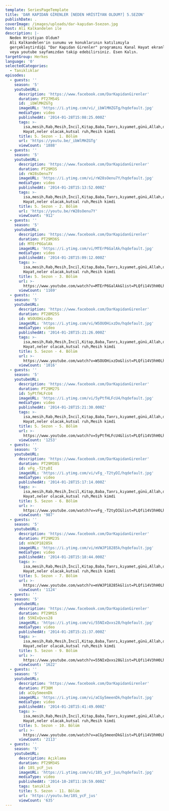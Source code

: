 ```yaml
---
template: SeriesPageTemplate
title: 'DAR KAPIDAN GİRENLER [NEDEN HRİSTİYAN OLDUM?] 5.SEZON'
publishDate: .
coverImage: /images/uploads/dar-kapıdan-5sezon.jpg
host: Ali Kalkandelen ile
description: |-
  Neden Hristiyan Oldum?
  Ali Kalkandelen'in sunumu ve konuklarının katılımıyla 
  gerçekleştirdiği "Dar Kapıdan Girenler" programını Kanal Hayat ekranlarından 
  veya youtube sayfamızdan takip edebilirsiniz. Esen Kalın.
targetGroup: Herkes
language: '0'
selectedCategories:
  - Tanıklıklar
episodes:
  - guests: ''
    season: '5'
    youtubeURL:
      description: 'https://www.facebook.com/DarKapidanGirenler'
      duration: PT27M54S
      id: _ibWlMHZGTg
      imageURL: 'https://i.ytimg.com/vi/_ibWlMHZGTg/hqdefault.jpg'
      mediaType: video
      publishedAt: '2014-01-28T15:08:25.000Z'
      tags: >-
        isa,mesih,Rab,Mesih,İncil,Kitap,Baba,Tanrı,kıyamet,günü,Allah,depresyon,şifa,bereket,Özgürlük,Hastalık,Bunalım,Esenlik,Rahatlık,Mucize,Hristiyanlık,İman,Hz.,İsa,peygamber,İlah,Ruhsal,Protestan,Türk,Hristiyan,Kıyamet,İntihar,Cennet,Cehennem,din,lanet,Cin,Pastör,Kilise,Ahiret,yargı,Kanal
        Hayat,neler olacak,kutsal ruh,Mesih kimdi
      title: 5. Sezon - 1. Bölüm
      url: 'https://youtu.be/_ibWlMHZGTg'
      viewCount: '1888'
  - guests: ''
    season: '5'
    youtubeURL:
      description: 'https://www.facebook.com/DarKapidanGirenler'
      duration: PT29M3S
      id: rW28sOenu7Y
      imageURL: 'https://i.ytimg.com/vi/rW28sOenu7Y/hqdefault.jpg'
      mediaType: video
      publishedAt: '2014-01-28T15:13:52.000Z'
      tags: >-
        isa,mesih,Rab,Mesih,İncil,Kitap,Baba,Tanrı,kıyamet,günü,Allah,depresyon,şifa,bereket,Özgürlük,Hastalık,Bunalım,Esenlik,Rahatlık,Mucize,Hristiyanlık,İman,Hz.,İsa,peygamber,İlah,Ruhsal,Protestan,Türk,Hristiyan,Kıyamet,İntihar,Cennet,Cehennem,din,lanet,Cin,Pastör,Kilise,Ahiret,yargı,Kanal
        Hayat,neler olacak,kutsal ruh,Mesih kimdi
      title: 5. Sezon - 2. Bölüm
      url: 'https://youtu.be/rW28sOenu7Y'
      viewCount: '912'
  - guests: ''
    season: '5'
    youtubeURL:
      description: 'https://www.facebook.com/DarKapidanGirenler'
      duration: PT29M36S
      id: MTErP6GalAk
      imageURL: 'https://i.ytimg.com/vi/MTErP6GalAk/hqdefault.jpg'
      mediaType: video
      publishedAt: '2014-01-28T15:09:12.000Z'
      tags: >-
        isa,mesih,Rab,Mesih,İncil,Kitap,Baba,Tanrı,kıyamet,günü,Allah,depresyon,şifa,bereket,Özgürlük,Hastalık,Bunalım,Esenlik,Rahatlık,Mucize,Hristiyanlık,İman,Hz.,İsa,peygamber,İlah,Ruhsal,Protestan,Türk,Hristiyan,Kıyamet,İntihar,Cennet,Cehennem,din,lanet,Cin,Pastör,Kilise,Ahiret,yargı,Kanal
        Hayat,neler olacak,kutsal ruh,Mesih kimdi
      title: 5. Sezon - 3. Bölüm
      url: >-
        https://www.youtube.com/watch?v=MTErP6GalAk&list=PLQfi14V3hH0LhhHVpegJ-DIcAaxM2E6VA&index=13&t=0s
      viewCount: '1169'
  - guests: ''
    season: '5'
    youtubeURL:
      description: 'https://www.facebook.com/DarKapidanGirenler'
      duration: PT28M25S
      id: WSOUOHixzDo
      imageURL: 'https://i.ytimg.com/vi/WSOUOHixzDo/hqdefault.jpg'
      mediaType: video
      publishedAt: '2014-01-28T15:21:26.000Z'
      tags: >-
        isa,mesih,Rab,Mesih,İncil,Kitap,Baba,Tanrı,kıyamet,günü,Allah,depresyon,şifa,bereket,Özgürlük,Hastalık,Bunalım,Esenlik,Rahatlık,Mucize,Hristiyanlık,İman,Hz.,İsa,peygamber,İlah,Ruhsal,Protestan,Türk,Hristiyan,Kıyamet,İntihar,Cennet,Cehennem,din,lanet,Cin,Pastör,Kilise,Ahiret,yargı,Kanal
        Hayat,neler olacak,kutsal ruh,Mesih kimdi
      title: 5. Sezon - 4. Bölüm
      url: >-
        https://www.youtube.com/watch?v=WSOUOHixzDo&list=PLQfi14V3hH0LhhHVpegJ-DIcAaxM2E6VA&index=12&t=0s
      viewCount: '1016'
  - guests: ''
    season: '5'
    youtubeURL:
      description: 'https://www.facebook.com/DarKapidanGirenler'
      duration: PT29M27S
      id: 5yPtfHLFcU4
      imageURL: 'https://i.ytimg.com/vi/5yPtfHLFcU4/hqdefault.jpg'
      mediaType: video
      publishedAt: '2014-01-28T15:21:30.000Z'
      tags: >-
        isa,mesih,Rab,Mesih,İncil,Kitap,Baba,Tanrı,kıyamet,günü,Allah,depresyon,şifa,bereket,Özgürlük,Hastalık,Bunalım,Esenlik,Rahatlık,Mucize,Hristiyanlık,İman,Hz.,İsa,peygamber,İlah,Ruhsal,Protestan,Türk,Hristiyan,Kıyamet,İntihar,Cennet,Cehennem,din,lanet,Cin,Pastör,Kilise,Ahiret,yargı,Kanal
        Hayat,neler olacak,kutsal ruh,Mesih kimdi
      title: 5. Sezon - 5. Bölüm
      url: >-
        https://www.youtube.com/watch?v=5yPtfHLFcU4&list=PLQfi14V3hH0LhhHVpegJ-DIcAaxM2E6VA&index=11&t=0s
      viewCount: '1253'
  - guests: ''
    season: '5'
    youtubeURL:
      description: 'https://www.facebook.com/DarKapidanGirenler'
      duration: PT29M38S
      id: vFg_-T2tyDI
      imageURL: 'https://i.ytimg.com/vi/vFg_-T2tyDI/hqdefault.jpg'
      mediaType: video
      publishedAt: '2014-01-28T15:17:14.000Z'
      tags: >-
        isa,mesih,Rab,Mesih,İncil,Kitap,Baba,Tanrı,kıyamet,günü,Allah,depresyon,şifa,bereket,Özgürlük,Hastalık,Bunalım,Esenlik,Rahatlık,Mucize,Hristiyanlık,İman,Hz.,İsa,peygamber,İlah,Ruhsal,Protestan,Türk,Hristiyan,Kıyamet,İntihar,Cennet,Cehennem,din,lanet,Cin,Pastör,Kilise,Ahiret,yargı,Kanal
        Hayat,neler olacak,kutsal ruh,Mesih kimdi
      title: 5. Sezon - 6. Bölüm
      url: >-
        https://www.youtube.com/watch?v=vFg_-T2tyDI&list=PLQfi14V3hH0LhhHVpegJ-DIcAaxM2E6VA&index=10&t=0s
      viewCount: '987'
  - guests: ''
    season: '5'
    youtubeURL:
      description: 'https://www.facebook.com/DarKapidanGirenler'
      duration: PT29M23S
      id: mVWJP18285k
      imageURL: 'https://i.ytimg.com/vi/mVWJP18285k/hqdefault.jpg'
      mediaType: video
      publishedAt: '2014-01-28T15:18:44.000Z'
      tags: >-
        isa,mesih,Rab,Mesih,İncil,Kitap,Baba,Tanrı,kıyamet,günü,Allah,depresyon,şifa,bereket,Özgürlük,Hastalık,Bunalım,Esenlik,Rahatlık,Mucize,Hristiyanlık,İman,Hz.,İsa,peygamber,İlah,Ruhsal,Protestan,Türk,Hristiyan,Kıyamet,İntihar,Cennet,Cehennem,din,lanet,Cin,Pastör,Kilise,Ahiret,yargı,Kanal
        Hayat,neler olacak,kutsal ruh,Mesih kimdi
      title: 5. Sezon - 7. Bölüm
      url: >-
        https://www.youtube.com/watch?v=mVWJP18285k&list=PLQfi14V3hH0LhhHVpegJ-DIcAaxM2E6VA&index=9&t=0s
      viewCount: '1124'
  - guests: ''
    season: '5'
    youtubeURL:
      description: 'https://www.facebook.com/DarKapidanGirenler'
      duration: PT29M1S
      id: 55NIxQvxs28
      imageURL: 'https://i.ytimg.com/vi/55NIxQvxs28/hqdefault.jpg'
      mediaType: video
      publishedAt: '2014-01-28T15:21:37.000Z'
      tags: >-
        isa,mesih,Rab,Mesih,İncil,Kitap,Baba,Tanrı,kıyamet,günü,Allah,depresyon,şifa,bereket,Özgürlük,Hastalık,Bunalım,Esenlik,Rahatlık,Mucize,Hristiyanlık,İman,Hz.,İsa,peygamber,İlah,Ruhsal,Protestan,Türk,Hristiyan,Kıyamet,İntihar,Cennet,Cehennem,din,lanet,Cin,Pastör,Kilise,Ahiret,yargı,Kanal
        Hayat,neler olacak,kutsal ruh,Mesih kimdi
      title: 5. Sezon - 9. Bölüm
      url: >-
        https://www.youtube.com/watch?v=55NIxQvxs28&list=PLQfi14V3hH0LhhHVpegJ-DIcAaxM2E6VA&index=7&t=0s
      viewCount: '1622'
  - guests: ''
    season: '5'
    youtubeURL:
      description: 'https://www.facebook.com/DarKapidanGirenler'
      duration: PT30M
      id: aCGy5meenDk
      imageURL: 'https://i.ytimg.com/vi/aCGy5meenDk/hqdefault.jpg'
      mediaType: video
      publishedAt: '2014-01-28T15:41:49.000Z'
      tags: >-
        isa,mesih,Rab,Mesih,İncil,Kitap,Baba,Tanrı,kıyamet,günü,Allah,depresyon,şifa,bereket,Özgürlük,Hastalık,Bunalım,Esenlik,Rahatlık,Mucize,Hristiyanlık,İman,Hz.,İsa,peygamber,İlah,Ruhsal,Protestan,Türk,Hristiyan,Kıyamet,İntihar,Cennet,Cehennem,din,lanet,Cin,Pastör,Kilise,Ahiret,yargı,Kanal
        Hayat,neler olacak,kutsal ruh,Mesih kimdi
      title: 5. Sezon - 10. Bölüm
      url: >-
        https://www.youtube.com/watch?v=aCGy5meenDk&list=PLQfi14V3hH0LhhHVpegJ-DIcAaxM2E6VA&index=6&t=0s
      viewCount: '2113'
  - guests: ''
    season: '5'
    youtubeURL:
      description: Açıklama
      duration: PT29M34S
      id: 18S_ycF_jus
      imageURL: 'https://i.ytimg.com/vi/18S_ycF_jus/hqdefault.jpg'
      mediaType: video
      publishedAt: '2014-10-28T11:19:59.000Z'
      tags: tanıklık
      title: 5. Sezon - 11. Bölüm
      url: 'https://youtu.be/18S_ycF_jus'
      viewCount: '635'
---
```


